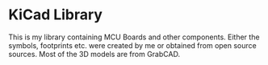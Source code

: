 # KiCad Library
This is my library containing MCU Boards and other components.
Either the symbols, footprints etc. were created by me or obtained from open source sources.
Most of the 3D models are from GrabCAD.